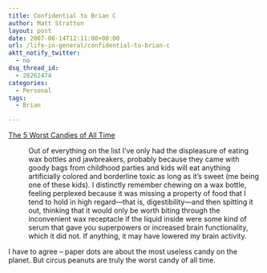 ```yaml
---
title: Confidential to Brian C
author: Matt Stratton
layout: post
date: 2007-06-14T12:11:00+00:00
url: /life-in-general/confidential-to-brian-c
aktt_notify_twitter:
  - no
dsq_thread_id:
  - 28262474
categories:
  - Personal
tags:
  - Brian

---
```

[The 5 Worst Candies of All Time][1]

<div style="margin-left:40px;">
  Out of everything on the list I&#8217;ve only had the displeasure of eating wax bottles and jawbreakers, probably because they came with goody bags from childhood parties and kids will eat anything artificially colored and borderline toxic as long as it&#8217;s sweet (me being one of these kids). I distinctly remember chewing on a wax bottle, feeling perplexed because it was missing a property of food that I tend to hold in high regard—that is, digestibility—and then spitting it out, thinking that it would only be worth biting through the inconvenient wax receptacle if the liquid inside were some kind of serum that gave you superpowers or increased brain functionality, which it did not. If anything, it may have lowered my brain activity.
</div>

I have to agree &#8211; paper dots are about the most useless candy on the planet. But circus peanuts are truly the worst candy of all time.

 [1]: http://www.seriouseats.com/required_eating/2007/06/the-5-worst-candies-of-all-tim.html